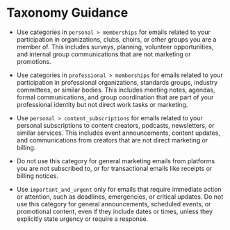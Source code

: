 # Taxonomy Guidance

- Use categories in `personal > memberships` for emails related to your participation in organizations, clubs, choirs, or other groups you are a member of. This includes surveys, planning, volunteer opportunities, and internal group communications that are not marketing or promotions.

- Use categories in `professional > memberships` for emails related to your participation in professional organizations, standards groups, industry committees, or similar bodies. This includes meeting notes, agendas, formal communications, and group coordination that are part of your professional identity but not direct work tasks or marketing.

- Use `personal > content_subscriptions` for emails related to your personal subscriptions to content creators, podcasts, newsletters, or similar services. This includes event announcements, content updates, and communications from creators that are not direct marketing or billing.
- Do not use this category for general marketing emails from platforms you are not subscribed to, or for transactional emails like receipts or billing notices.

- Use `important_and_urgent` only for emails that require immediate action or attention, such as deadlines, emergencies, or critical updates. Do not use this category for general announcements, scheduled events, or promotional content, even if they include dates or times, unless they explicitly state urgency or require a response.
